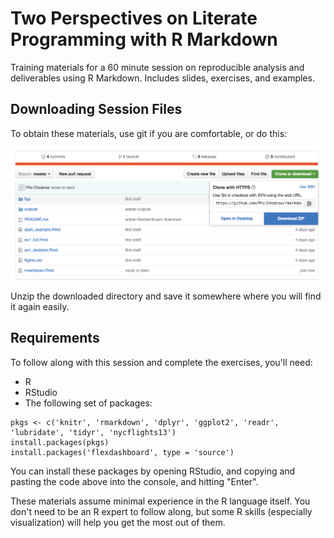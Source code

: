 # Two Perspectives on Literate Programming with R Markdown

Training materials for a 60 minute session on reproducible analysis and deliverables using R Markdown. Includes slides, exercises, and examples. 

## Downloading Session Files

To obtain these materials, use git if you are comfortable, or do this: 

![](figs/download.png)

Unzip the downloaded directory and save it somewhere where you will find it again easily. 

## Requirements

To follow along with this session and complete the exercises, you'll need: 

- R
- RStudio
- The following set of packages:

```{r}
pkgs <- c('knitr', 'rmarkdown', 'dplyr', 'ggplot2', 'readr', 'lubridate', 'tidyr', 'nycflights13')
install.packages(pkgs)
install.packages('flexdashboard', type = 'source')
```

You can install these packages by opening RStudio, and copying and pasting the code above into the console, and hitting "Enter".

These materials assume minimal experience in the R language itself. You don't need to be an R expert to follow along, but some R skills (especially visualization) will help you get the most out of them. 